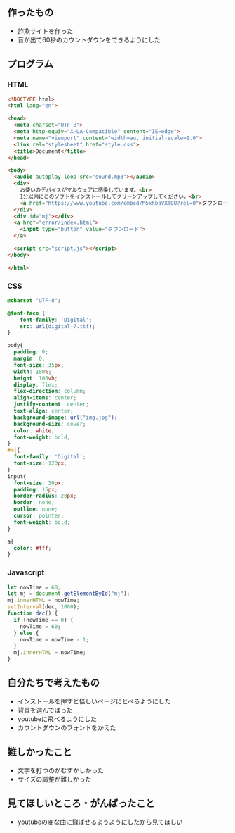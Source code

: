 ## 作ったもの
+ 詐欺サイトを作った
+ 音が出て60秒のカウントダウンをできるようにした

## プログラム
### HTML

```html
<!DOCTYPE html>
<html lang="en">

<head>
  <meta charset="UTF-8">
  <meta http-equiv="X-UA-Compatible" content="IE=edge">
  <meta name="viewport" content="width=au, initial-scale=1.0">
  <link rel="stylesheet" href="style.css">
  <title>Document</title>
</head>

<body>
  <audio autoplay loop src="sound.mp3"></audio>
  <div>
    お使いのデバイスがマルウェアに感染しています。<br>
    1分以内にこのソフトをインストールしてクリーンアップしてください。<br>
    <a href="https://www.youtube.com/embed/M5xKbaVXT8U?rel=0">ダウンロード出来ない場合はここをクリック</a>
  </div>
  <div id="mj"></div>
  <a href="error/index.html">
    <input type="button" value="ダウンロード">
  </a>

  <script src="script.js"></script>
</body>

</html>
```

### CSS

```css
@charset "UTF-8";

@font-face {
	font-family: 'Digital';
	src: url(digital-7.ttf);
}

body{
  padding: 0;
  margin: 0;
  font-size: 35px;
  width: 100%;
  height: 100vh;
  display: flex;
  flex-direction: column;
  align-items: center;
  justify-content: center;
  text-align: center;
  background-image: url("img.jpg");
  background-size: cover;
  color: white;
  font-weight: bold;
}
#mj{
  font-family: 'Digital';
  font-size: 120px;
}
input{
  font-size: 30px;
  padding: 15px;
  border-radius: 20px;
  border: none;
  outline: none;
  cursor: pointer;
  font-weight: bold;
}

a{
  color: #fff;
}
```

### Javascript

```javascript
let nowTime = 60;
let mj = document.getElementById("mj");
mj.innerHTML = nowTime;
setInterval(dec, 1000);
function dec() {
  if (nowTime == 0) {
    nowTime = 60;
  } else {
    nowTime = nowTime - 1;
  }
  mj.innerHTML = nowTime;
}
```

## 自分たちで考えたもの
+ インストールを押すと怪しいページにとべるようにした
+ 背景を選んではった
+ youtubeに飛べるようにした
+ カウントダウンのフォントをかえた

## 難しかったこと
+ 文字を打つのがむずかしかった
+ サイズの調整が難しかった

## 見てほしいところ・がんばったこと
+ youtubeの変な曲に飛ばせるようようにしたから見てほしい